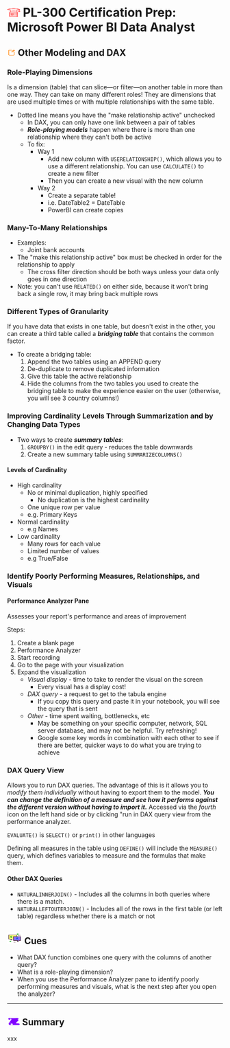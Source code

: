 # <img src="../books.svg" alt="Stack of red books with a graduation cap on top, symbolizing education and achievement, set against a plain background" width="30" height="20" /> PL-300 Certification Prep: Microsoft Power BI Data Analyst

## <img src="../notes.svg" alt="Orange pencil lying diagonally on a white sheet of paper, representing note taking and documentation, with a clean and organized appearance" width="20" height="15" /> Other Modeling and DAX

### Role-Playing Dimensions

Is a dimension (table) that can slice—or filter—on another table in more than one way. They can take on many different roles! They are dimensions that are used multiple times or with multiple relationships with the same table.

- Dotted line means you have the "make relationship active" unchecked
  - In DAX, you can only have one link between a pair of tables
  - ***Role-playing models*** happen where there is more than one relationship where they can't both be active
  - To fix:
    - Way 1
      - Add new column with `USERELATIONSHIP()`, which allows you to use a different relationship. You can use `CALCULATE()` to create a new filter
      - Then you can create a new visual with the new column
    - Way 2
      - Create a separate table!
      - i.e. DateTable2 = DateTable
      - PowerBI can create copies

### Many-To-Many Relationships

- Examples:
  - Joint bank accounts
- The "make this relationship active" box must be checked in order for the relationship to apply
  - The cross filter direction should be both ways unless your data only goes in one direction
- Note: you can't use `RELATED()` on either side, because it won't bring back a single row, it may bring back multiple rows

### Different Types of Granularity

If you have data that exists in one table, but doesn't exist in the other, you can create a third table called a ***bridging table*** that contains the common factor.

- To create a bridging table:
  1. Append the two tables using an APPEND query
  2. De-duplicate to remove duplicated information
  3. Give this table the active relationship
  4. Hide the columns from the two tables you used to create the bridging table to make the experience easier on the user (otherwise, you will see 3 country columns!)

### Improving Cardinality Levels Through Summarization and by Changing Data Types

- Two ways to create ***summary tables***:
  1. `GROUPBY()` in the edit query - reduces the table downwards
  2. Create a new summary table using `SUMMARIZECOLUMNS()`

#### Levels of Cardinality

- High cardinality
  - No or minimal duplication, highly specified
    - No duplication is the highest cardinality
  - One unique row per value
  - e.g. Primary Keys
- Normal cardinality
  - e.g Names
- Low cardinality
  - Many rows for each value
  - Limited number of values
  - e.g True/False

### Identify Poorly Performing Measures, Relationships, and Visuals

#### Performance Analyzer Pane

Assesses your report's performance and areas of improvement

Steps:

1. Create a blank page
2. Performance Analyzer
3. Start recording
4. Go to the page with your visualization
5. Expand the visualization
    - *Visual display* - time to take to render the visual on the screen
      - Every visual has a display cost!
    - *DAX query* - a request to get to the tabula engine
      - If you copy this query and paste it in your notebook, you will see the query that is sent
    - *Other* - time spent waiting, bottlenecks, etc
      - May be something on your specific computer, network, SQL server database, and may not be helpful. Try refreshing!
      - Google some key words in combination with each other to see if there are better, quicker ways to do what you are trying to achieve

### DAX Query View

Allows you to run DAX queries. The advantage of this is it allows you to *modify them individually* without having to export them to the model. ***You can change the definition of a measure and see how it performs against the different version without having to import it.*** Accessed via the *fourth* icon on the left hand side or by clicking "run in DAX query view from the performance analyzer.

`EVALUATE()` is `SELECT()` or `print()` in other languages

Defining all measures in the table using `DEFINE()` will include the `MEASURE()` query, which defines variables to measure and the formulas that make them.

#### Other DAX Queries

- `NATURALINNERJOIN()` - Includes all the columns in both queries where there is a match.
- `NATURALLEFTOUTERJOIN()` - Includes all of the rows in the first table (or left table) regardless whether there is a match or not


## <img src="../question-and-answer.svg" alt="Two speech bubbles, one with a large letter Q and the other with a large letter A, representing a question and answer exchange in a friendly and approachable style" width="35" height="28" /> Cues

- What DAX function combines one query with the columns of another query?
- What is a role-playing dimension?
- When you use the Performance Analyzer pane to identify poorly performing measures and visuals, what is the next step after you open the analyzer?

---

## <img src="../summary.svg" alt="Rolled parchment scroll with visible lines, symbolizing a summary or conclusion, placed on a neutral background" width="30" height="18" /> Summary

xxx
